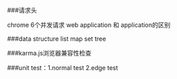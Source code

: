 ###请求头

chrome 6个并发请求
web application 和 application的区别

###data structure
list map set tree

###karma.js浏览器兼容性检查

###unit test：1.normal test   2.edge test